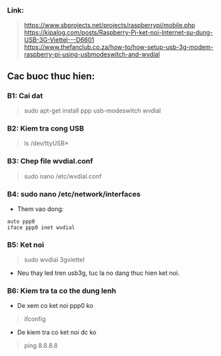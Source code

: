 ### Link:
> https://www.sbprojects.net/projects/raspberrypi/mobile.php \
> https://kipalog.com/posts/Raspberry-Pi-ket-noi-Internet-su-dung-USB-3G-Viettel---D6601 \
> https://www.thefanclub.co.za/how-to/how-setup-usb-3g-modem-raspberry-pi-using-usbmodeswitch-and-wvdial

## Cac buoc thuc hien:
### B1: Cai dat 
> sudo apt-get install ppp usb-modeswitch wvdial

### B2: Kiem tra cong USB
> ls /dev/ttyUSB*

### B3: Chep file wvdial.conf
> sudo nano /etc/wvdial.conf

### B4: sudo nano /etc/network/interfaces
- Them vao dong:
```
auto ppp0
iface ppp0 inet wvdial
```

### B5: Ket noi
> sudo wvdial 3gviettel
- Neu thay led tren usb3g, tuc la no dang thuc hien ket noi.

### B6: Kiem tra ta co the dung lenh 
- De xem co ket noi ppp0 ko
> ifconfig	
- De kiem tra co ket noi dc ko
> ping 8.8.8.8









